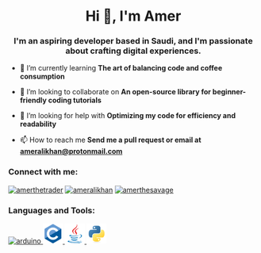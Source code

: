 <h1 align="center">Hi 👋, I'm Amer</h1>
<h3 align="center">I'm an aspiring developer based in Saudi, and I'm passionate about crafting digital experiences.</h3>

- 🌱 I’m currently learning **The art of balancing code and coffee consumption**

- 👯 I’m looking to collaborate on **An open-source library for beginner-friendly coding tutorials**

- 🤝 I’m looking for help with **Optimizing my code for efficiency and readability**

- 📫 How to reach me **Send me a pull request or email at ameralikhan@protonmail.com**

<h3 align="left">Connect with me:</h3>
<p align="left">
<a href="https://twitter.com/amerthetrader" target="blank"><img align="center" src="https://raw.githubusercontent.com/rahuldkjain/github-profile-readme-generator/master/src/images/icons/Social/twitter.svg" alt="amerthetrader" height="30" width="40" /></a>
<a href="https://linkedin.com/in/ameralikhan" target="blank"><img align="center" src="https://raw.githubusercontent.com/rahuldkjain/github-profile-readme-generator/master/src/images/icons/Social/linked-in-alt.svg" alt="ameralikhan" height="30" width="40" /></a>
<a href="https://instagram.com/amerthesavage" target="blank"><img align="center" src="https://raw.githubusercontent.com/rahuldkjain/github-profile-readme-generator/master/src/images/icons/Social/instagram.svg" alt="amerthesavage" height="30" width="40" /></a>
</p>

<h3 align="left">Languages and Tools:</h3>
<p align="left"> <a href="https://www.arduino.cc/" target="_blank" rel="noreferrer"> <img src="https://cdn.worldvectorlogo.com/logos/arduino-1.svg" alt="arduino" width="40" height="40"/> </a> <a href="https://www.cprogramming.com/" target="_blank" rel="noreferrer"> <img src="https://raw.githubusercontent.com/devicons/devicon/master/icons/c/c-original.svg" alt="c" width="40" height="40"/> </a> <a href="https://www.java.com" target="_blank" rel="noreferrer"> <img src="https://raw.githubusercontent.com/devicons/devicon/master/icons/java/java-original.svg" alt="java" width="40" height="40"/> </a> <a href="https://www.python.org" target="_blank" rel="noreferrer"> <img src="https://raw.githubusercontent.com/devicons/devicon/master/icons/python/python-original.svg" alt="python" width="40" height="40"/> </a> </p>
